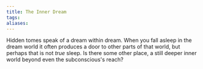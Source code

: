 ```yaml
---
title: The Inner Dream
tags: 
aliases:
---
```

Hidden tomes speak of a dream within dream. When you fall asleep in the dream world it often produces a door to other parts of that world, but perhaps that is not *true* sleep. Is there some other place, a still deeper inner world beyond even the subconscious's reach?